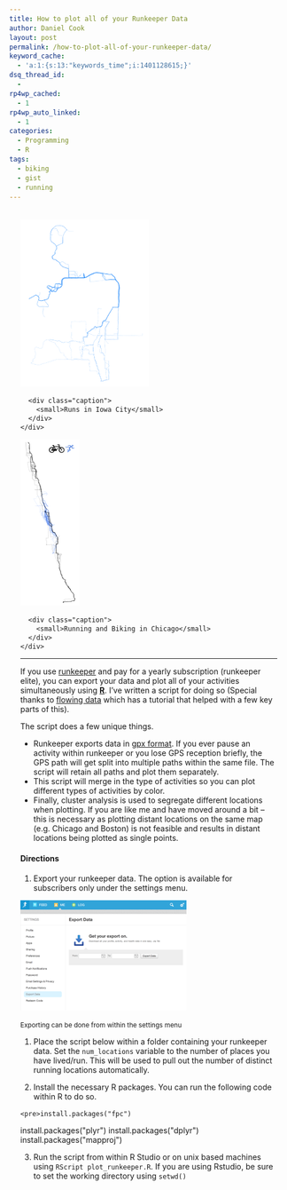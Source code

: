 ```yaml
---
title: How to plot all of your Runkeeper Data
author: Daniel Cook
layout: post
permalink: /how-to-plot-all-of-your-runkeeper-data/
keyword_cache:
  - 'a:1:{s:13:"keywords_time";i:1401128615;}'
dsq_thread_id:
  - 
rp4wp_cached:
  - 1
rp4wp_auto_linked:
  - 1
categories:
  - Programming
  - R
tags:
  - biking
  - gist
  - running
---
```

<div class='row' style="padding:20px;">
  <div class="col-md-6">
    <div class='thumbnail'>
      <img src="/media/Screen-Shot-2014-05-27-at-10.50.04-PM.png" alt="Screen Shot 2014-05-27 at 10.50.04 PM" width="232" height="300" class="alignnone wp-image-534" /></p> 
      
      <div class="caption">
        <small>Runs in Iowa City</small>
      </div>
    </div>
  </div>
  
  <div class="col-md-6" >
    <div class='thumbnail'>
      <img src="/media/2-all-107x300.png" alt="2-all" width="107" height="300" class="alignnone wp-image-502" /></p> 
      
      <div class="caption">
        <small>Running and Biking in Chicago</small>
      </div>
    </div>
  </div>
</div>

* * *

If you use [runkeeper][1] and pay for a yearly subscription (runkeeper elite), you can export your data and plot all of your activities simultaneously using [**R**][2]. I&#8217;ve written a script for doing so (Special thanks to [flowing data][3] which has a tutorial that helped with a few key parts of this).

The script does a few unique things.

  * Runkeeper exports data in [gpx format][4]. If you ever pause an activity within runkeeper or you lose GPS reception briefly, the GPS path will get split into multiple paths within the same file. The script will retain all paths and plot them separately.
  * This script will merge in the type of activities so you can plot different types of activities by color.
  * Finally, cluster analysis is used to segregate different locations when plotting. If you are like me and have moved around a bit &#8211; this is necessary as plotting distant locations on the same map (e.g. Chicago and Boston) is not feasible and results in distant locations being plotted as single points.  
    <!--more-->

#### Directions

  1. Export your runkeeper data. The option is available for subscribers only under the settings menu.

[<img src="/media/Screen-Shot-2014-05-27-at-8.09.00-PM-300x198.png" alt="Exporting Runkeeper Data" width="300" height="198" class="img-thumbnail size-medium wp-image-520" />][5]

<p class='caption'>
  <small>Exporting can be done from within the settings menu</small>
</p>

  1. Place the script below within a folder containing your runkeeper data. Set the `num_locations` variable to the number of places you have lived/run. This will be used to pull out the number of distinct running locations automatically.</p> 
  2. Install the necessary R packages. You can run the following code within R to do so.
    
    <pre>install.packages("fpc")
install.packages("plyr")
install.packages("dplyr")
install.packages("mapproj")</pre>

  3. Run the script from within R Studio or on unix based machines using `RScript plot_runkeeper.R`. If you are using Rstudio, be sure to set the working directory using `setwd()`

 [1]: http://www.runkeeper.com
 [2]: http://www.r-project.org/
 [3]: http://www.flowingdata.com.com
 [4]: http://www.topografix.com/gpx.asp
 [5]: /media/Screen-Shot-2014-05-27-at-8.09.00-PM.png